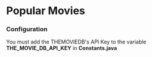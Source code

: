 # Popular Movies

### Configuration

You must add the THEMOVIEDB's API Key to the variable **THE_MOVIE_DB_API_KEY** 
 in **Constants.java**
